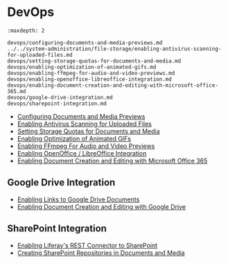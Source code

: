 # DevOps

```{toctree}
:maxdepth: 2

devops/configuring-documents-and-media-previews.md
../../system-administration/file-storage/enabling-antivirus-scanning-for-uploaded-files.md
devops/setting-storage-quotas-for-documents-and-media.md
devops/enabling-optimization-of-animated-gifs.md
devops/enabling-ffmpeg-for-audio-and-video-previews.md
devops/enabling-openoffice-libreoffice-integration.md
devops/enabling-document-creation-and-editing-with-microsoft-office-365.md
devops/google-drive-integration.md
devops/sharepoint-integration.md
```

- [Configuring Documents and Media Previews](./devops/configuring-documents-and-media-previews.md)
- [Enabling Antivirus Scanning for Uploaded Files](../../system-administration/file-storage/enabling-antivirus-scanning-for-uploaded-files.md)
- [Setting Storage Quotas for Documents and Media](./devops/setting-storage-quotas-for-documents-and-media.md)
- [Enabling Optimization of Animated GIFs](./devops/enabling-optimization-of-animated-gifs.md)
- [Enabling FFmpeg For Audio and Video Previews](./devops/enabling-ffmpeg-for-audio-and-video-previews.md)
- [Enabling OpenOffice / LibreOffice Integration](./devops/enabling-openoffice-libreoffice-integration.md)
- [Enabling Document Creation and Editing with Microsoft Office 365](./devops/enabling-document-creation-and-editing-with-microsoft-office-365.md)

## Google Drive Integration

- [Enabling Links to Google Drive Documents](./devops/google-drive-integration/enabling-links-to-google-drive-documents.md)
- [Enabling Document Creation and Editing with Google Drive](./devops/google-drive-integration/enabling-document-creation-and-editing-with-google-drive.md)

## SharePoint Integration

- [Enabling Liferay's REST Connector to SharePoint](./devops/sharepoint-integration/enabling-liferays-rest-connector-to-sharepoint.md)
- [Creating SharePoint Repositories in Documents and Media](./devops/sharepoint-integration/creating-sharepoint-repositories-in-documents-and-media.md)
